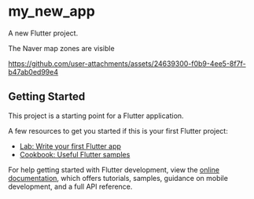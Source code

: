 # my_new_app

A new Flutter project.

The Naver map zones are visible

https://github.com/user-attachments/assets/24639300-f0b9-4ee5-8f7f-b47ab0ed99e4


## Getting Started

This project is a starting point for a Flutter application.

A few resources to get you started if this is your first Flutter project:

- [Lab: Write your first Flutter app](https://docs.flutter.dev/get-started/codelab)
- [Cookbook: Useful Flutter samples](https://docs.flutter.dev/cookbook)

For help getting started with Flutter development, view the
[online documentation](https://docs.flutter.dev/), which offers tutorials,
samples, guidance on mobile development, and a full API reference.
